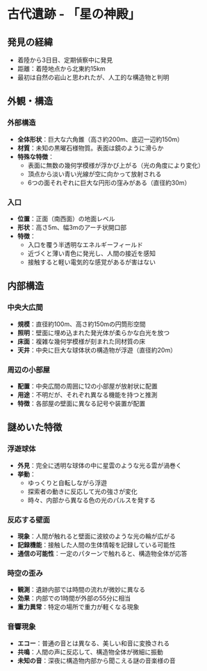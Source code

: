 # 古代遺跡 - 「星の神殿」

## 発見の経緯
- 着陸から3日目、定期偵察中に発見
- 距離：着陸地点から北東約15km
- 最初は自然の岩山と思われたが、人工的な構造物と判明

## 外観・構造

### 外部構造
- **全体形状**：巨大な六角錐（高さ約200m、底辺一辺約150m）
- **材質**：未知の黒曜石様物質。表面は鏡のように滑らか
- **特殊な特徴**：
  - 表面に無数の幾何学模様が浮かび上がる（光の角度により変化）
  - 頂点から淡い青い光線が空に向かって放射される
  - 6つの面それぞれに巨大な円形の窪みがある（直径約30m）

### 入口
- **位置**：正面（南西面）の地面レベル
- **形状**：高さ5m、幅3mのアーチ状開口部
- **特徴**：
  - 入口を覆う半透明なエネルギーフィールド
  - 近づくと薄い青色に発光し、人間の接近を感知
  - 接触すると軽い電気的な感覚があるが害はない

## 内部構造

### 中央大広間
- **規模**：直径約100m、高さ約150mの円筒形空間
- **照明**：壁面に埋め込まれた発光体が柔らかな白光を放つ
- **床面**：複雑な幾何学模様が刻まれた同材質の床
- **天井**：中央に巨大な球体状の構造物が浮遊（直径約20m）

### 周辺の小部屋
- **配置**：中央広間の周囲に12の小部屋が放射状に配置
- **用途**：不明だが、それぞれ異なる機能を持つと推測
- **特徴**：各部屋の壁面に異なる記号や装置が配置

## 謎めいた特徴

### 浮遊球体
- **外見**：完全に透明な球体の中に星雲のような光る雲が渦巻く
- **挙動**：
  - ゆっくりと自転しながら浮遊
  - 探索者の動きに反応して光の強さが変化
  - 時々、内部から異なる色の光のパルスを発する

### 反応する壁面
- **現象**：人間が触れると壁面に波紋のような光の輪が広がる
- **記録機能**：接触した人間の生体情報を記録している可能性
- **通信の可能性**：一定のパターンで触れると、構造物全体が応答

### 時空の歪み
- **観測**：遺跡内部では時間の流れが微妙に異なる
- **効果**：内部での1時間が外部の55分に相当
- **重力異常**：特定の場所で重力が軽くなる現象

### 音響現象
- **エコー**：普通の音とは異なる、美しい和音に変換される
- **共鳴**：人間の声に反応して、構造物全体が微細に振動
- **未知の音**：深夜に構造物内部から聞こえる謎の音楽様の音